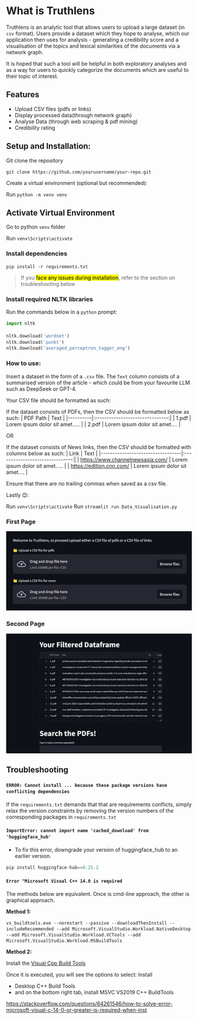 # What is Truthlens

Truthlens is an analytic tool that allows users to upload a large dataset (in `csv` format). Users provide a dataset which they hope to analyse, which our application then uses for analysis - generating a credibility score and a visualisation of the topics and lexical similarities of the documents via a network graph.

It is hoped that such a tool will be helpful in both exploratory analyses and as a way for users to quickly categorize the documents which are useful to their topic of interest.

##  Features
- Upload CSV files (pdfs or links)
- Display processed data(through network graph)
- Analyse Data (through web scraping & pdf mining)
- Credibility rating



## Setup and Installation: 

Git clone the repository
```
git clone https://github.com/yourusername/your-repo.git
```
Create a virtual environment (optional but recommended):

Run ```python -m venv venv ```

## Activate Virtual Environment
Go to python `venv` folder



Run ```venv\Scripts\activate```


### Install dependencies
```
pip install -r requirements.txt
```
> If you <mark>face any issues during installation</mark>, refer to the section on troubleshooting below 

### Install required NLTK libraries

Run the commands below in a `python` prompt:
```python
import nltk

nltk.download('wordnet')
nltk.download('punkt')
nltk.download('averaged_perceptron_tagger_eng')
```


### How to use:
Insert a dataset in the form of a `.csv` file. The `Text` column consists of a summarised version of the article - which could be from your favourite LLM such as DeepSeek or GPT-4. 

Your CSV file should be formatted as such:

If the dataset consists of PDFs, then the CSV should be formatted below as such:
| PDF Path |               Text              |
|----------|:-------------------------------:|
| 1.pdf    | Lorem ipsum dolor sit amet..... |
| 2.pdf    | Lorem ipsum dolor sit amet....  |

OR

If the dataset consists of News links, then the CSV should be formatted with columns below as such:
| Link                             |               Text              |
|----------------------------------|:-------------------------------:|
| https://www.channelnewsasia.com/ | Lorem ipsum dolor sit amet..... |
| https://edition.cnn.com/         | Lorem ipsum dolor sit amet....  |

Ensure that there are no trailing commas when saved as a csv file.

Lastly 😊: 

Run `venv\Scripts\activate`
Run `streamlit run Data_Visualisation.py`

### First Page
![First page](images/Upload-files.png)
### Second Page
![Second Page](images/Second-page.png)


## Troubleshooting


#### `ERROR: Cannot install ... because these package versions have conflicting dependencies`

If the `requirements.txt` demands that that are requirements conflicts, simply relax the version constraints by removing the version numbers of the corresponding packages in `requirements.txt`


#### `ImportError: cannot import name 'cached_download' from 'huggingface_hub'`

- To fix this error, downgrade your version of huggingface_hub to an earlier version.
```python
pip install huggingface-hub==0.25.2
```

#### `Error "Microsoft Visual C++ 14.0 is required`

The methods below are equivalent. Once is cmd-line approach, the other is graphical approach.

**Method 1:**

```
vs_buildtools.exe --norestart --passive --downloadThenInstall --includeRecommended --add Microsoft.VisualStudio.Workload.NativeDesktop --add Microsoft.VisualStudio.Workload.VCTools --add Microsoft.VisualStudio.Workload.MSBuildTools
```

**Method 2:**

Install the [Visual Cpp Build Tools](https://visualstudio.microsoft.com/visual-cpp-build-tools/)


Once it is executed, you will see the options to select:
Install 
- Desktop C++ Build Tools
- and on the bottom right tab, install MSVC VS2019 C++ BuildTools

https://stackoverflow.com/questions/64261546/how-to-solve-error-microsoft-visual-c-14-0-or-greater-is-required-when-inst


